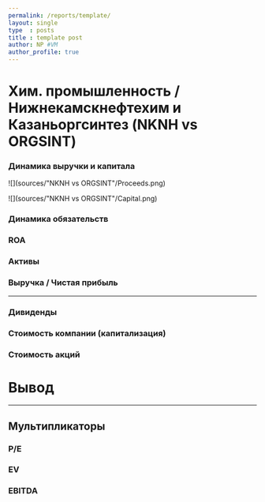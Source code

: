 ```yaml
---
permalink: /reports/template/
layout: single
type  : posts
title : template post
author: NP #VM
author_profile: true
---
```



# Хим. промышленность / Нижнекамскнефтехим и Казаньоргсинтез (NKNH vs ORGSINT)

### Динамика выручки и капитала
![](sources/"NKNH vs ORGSINT"/Proceeds.png)

![](sources/"NKNH vs ORGSINT"/Capital.png)

### Динамика обязательств

### ROA

### Активы

### Выручка / Чистая прибыль

________

### Дивиденды

### Стоимость компании (капитализация)

### Стоимость акций

# Вывод

______

## Мультипликаторы

### P/E

### EV

### EBITDA

